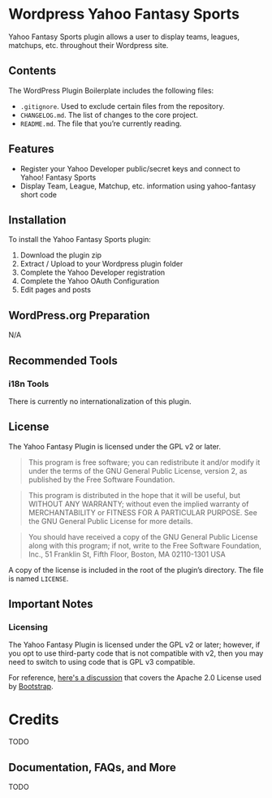 # Wordpress Yahoo Fantasy Sports

Yahoo Fantasy Sports plugin allows a user to display teams, leagues, matchups, etc. throughout their Wordpress site.

## Contents

The WordPress Plugin Boilerplate includes the following files:

* `.gitignore`. Used to exclude certain files from the repository.
* `CHANGELOG.md`. The list of changes to the core project.
* `README.md`. The file that you’re currently reading.

## Features

* Register your Yahoo Developer public/secret keys and connect to Yahoo! Fantasy Sports
* Display Team, League, Matchup, etc. information using yahoo-fantasy short code

## Installation

To install the Yahoo Fantasy Sports plugin:

1) Download the plugin zip
2) Extract / Upload to your Wordpress plugin folder
3) Complete the Yahoo Developer registration
4) Complete the Yahoo OAuth Configuration
5) Edit pages and posts

## WordPress.org Preparation

N/A

## Recommended Tools

### i18n Tools

There is currently no internationalization of this plugin.

## License

The Yahoo Fantasy Plugin is licensed under the GPL v2 or later.

> This program is free software; you can redistribute it and/or modify it under the terms of the GNU General Public License, version 2, as published by the Free Software Foundation.

> This program is distributed in the hope that it will be useful, but WITHOUT ANY WARRANTY; without even the implied warranty of MERCHANTABILITY or FITNESS FOR A PARTICULAR PURPOSE. See the GNU General Public License for more details.

> You should have received a copy of the GNU General Public License along with this program; if not, write to the Free Software Foundation, Inc., 51 Franklin St, Fifth Floor, Boston, MA 02110-1301 USA

A copy of the license is included in the root of the plugin’s directory. The file is named `LICENSE`.

## Important Notes

### Licensing

The Yahoo Fantasy Plugin is licensed under the GPL v2 or later; however, if you opt to use third-party code that is not compatible with v2, then you may need to switch to using code that is GPL v3 compatible.

For reference, [here's a discussion](http://make.wordpress.org/themes/2013/03/04/licensing-note-apache-and-gpl/) that covers the Apache 2.0 License used by [Bootstrap](http://twitter.github.io/bootstrap/).

# Credits

TODO

## Documentation, FAQs, and More

TODO